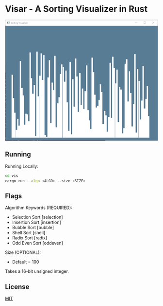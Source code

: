 # Visar - A Sorting Visualizer in Rust

![](https://github.com/FoundedNahte/visar/blob/main/example/selection.gif)

## Running

Running Locally:

```bash
cd vis
cargo run --algo <ALGO> --size <SIZE>
```

## Flags
Algorithm Keywords (REQUIRED):
* Selection Sort [selection]
* Insertion Sort [insertion]
* Bubble Sort [bubble]
* Shell Sort [shell]
* Radix Sort [radix]
* Odd Even Sort [oddeven]

Size (OPTIONAL):
* Default = 100

Takes a 16-bit unsigned integer.

## License
[MIT](https://choosealicense.com/licenses/mit/)